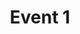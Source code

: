 ---
#@TODO CAN I PUT THIS IN ROOT AND THEN SYMLINK IT? TITLE WOULD BE FUCKY BUT MEH
title: "Event 1"
#calTitle: ""         # Shortened version of the title for calendar views.
#calHide: true        # Hide this event from calendar view.
#linkTitle: ""        # Title used when other pages link to this one.
#slug: ""
#----------------------------------------------------------------------
#date: {{ .Date }}    # Use this format: 2006-01-02T15:04:05
#endDate:             # Use if event ends on a different day, same format.
#endTime:             # Use if event ends the same day: e.g. 16:00:00
description: ""
#character: ["", ""] #@TODO slugs?
#location: ""         #@TODO ibid
#subplot: [{{ .Parent }}] # Use if it pertains to more than one.
---